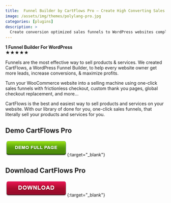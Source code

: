 ```yaml
---
title:  Funnel Builder by CartFlows Pro – Create High Converting Sales Funnels For WordPress
image: /assets/img/themes/polylang-pro.jpg
categories: [plugins]
description: >
  Create conversion optimized sales funnels to WordPress websites complete with order bumps, one-click upsells, cart abandonment recovery, and more...
---
```


**1 Funnel Builder For WordPress**   
★★★★★

Funnels are the most effective way to sell products & services. We created CartFlows, a WordPress Funnel Builder, to help every website owner get more leads, increase conversions, & maximize profits.  

Turn your WooCommerce website into a selling machine using one-click sales funnels with frictionless checkout, custom thank you pages, global checkout replacement, and more...  

CartFlows is the best and easiest way to sell products and services on your website. With our library of done for you, one-click sales funnels, that literally sell your products and services for you.  


## Demo CartFlows Pro
[![button](/assets/img/demo.png)](https://cartflows.com/){:target="_blank"}  

## Download CartFlows Pro
[![button](/assets/img/download.png)](http://gestyy.com/e02NCf){:target="_blank"}  
